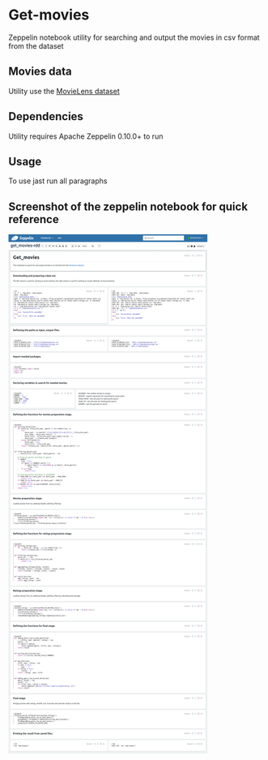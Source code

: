 # Get-movies

Zeppelin notebook utility for searching and output the movies in csv format from the dataset

## Movies data

Utility use the [MovieLens dataset](https://grouplens.org/datasets/movielens/)

## Dependencies

Utility requires Apache Zeppelin 0.10.0+ to run  

## Usage

To use jast run all paragraphs 

## Screenshot of the zeppelin notebook for quick reference

![get_movies-rdd_screenshot.png](./get_movies-rdd_screenshot.png)
